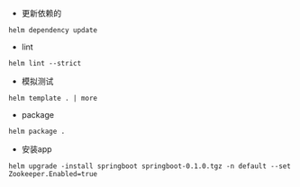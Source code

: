 - 更新依赖的
```
helm dependency update
```

- lint

```
helm lint --strict
```

- 模拟测试
```
helm template . | more
```

- package

```
helm package .
```

- 安装app
```
helm upgrade -install springboot springboot-0.1.0.tgz -n default --set Zookeeper.Enabled=true
```